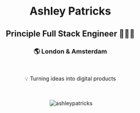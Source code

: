 <h1 align="center">Ashley Patricks</h1>
<h2 align="center">Principle Full Stack Engineer 👨🏿‍💻</h2>
<h3 align="center">🌎 London & Amsterdam</h3>
<br />
<p align="center">💡 Turning ideas into digital products</p>

<br />


<p align="center">&nbsp;<img align="center" src="https://github-readme-stats.vercel.app/api?username=ashleypatricks&show_icons=true" alt="ashleypatricks" /></p>
